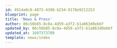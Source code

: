 ```yaml
---
id: 4914a0c0-4873-4398-b234-9178e9212253
blueprint: page
title: 'News & Press'
author: 86c56b85-8c8a-4d59-a3f2-b1a063d0ebbf
updated_by: 86c56b85-8c8a-4d59-a3f2-b1a063d0ebbf
updated_at: 1697373789
template: news/index
---
```

